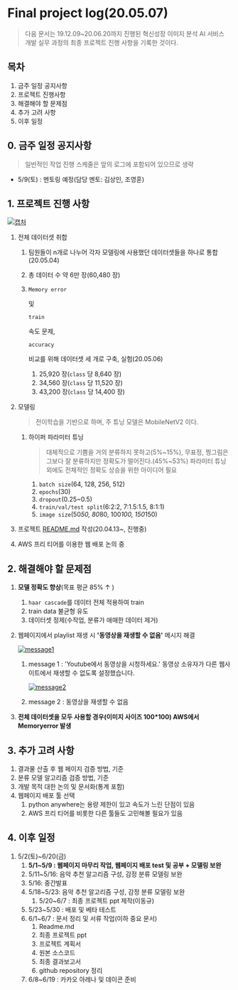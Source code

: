 # Final project log(20.05.07)

> 다음 문서는 19.12.09~20.06.20까지 진행된 혁신성장 이미지 분석 AI 서비스 개발 실무 과정의 최종 프로젝트 진행 사항을 기록한 것이다.

## 목차

1. 금주 일정 공지사항
2. 프로젝트 진행사항
3. 해결해야 할 문제점
4. 추가 고려 사항
5. 이후 일정

## 0. 금주 일정 공지사항

> 일반적인 작업 진행 스케줄은 앞의 로그에 포함되어 있으므로 생략

- 5/9(토) : 멘토링 예정(담당 멘토: 김상인, 조영훈)

## 1. 프로젝트 진행 사항

[![캡처](https://user-images.githubusercontent.com/58945760/80307234-afdc8b80-8802-11ea-80a5-afb28bdfbb1f.PNG)](https://user-images.githubusercontent.com/58945760/80307234-afdc8b80-8802-11ea-80a5-afb28bdfbb1f.PNG)

1. 전체 데이터셋 취합

   1. 팀원들이 n개로 나누어 각자 모델링에 사용했던 데이터셋들을 하나로 통합(20.05.04)

   2. 총 데이터 수 약 6만 장(60,480 장)

   3. ```
      Memory error
      ```

      및

       

      ```
      train
      ```

       

      속도 문제,

       

      ```
      accuracy
      ```

      비교를 위해 데이터셋 세 개로 구축, 실험(20.05.06)

      1. 25,920 장(`class` 당 8,640 장)
      2. 34,560 장(`class` 당 11,520 장)
      3. 43,200 장(`class` 당 14,400 장)

2. 모델링

   > 전이학습을 기반으로 하며, 주 튜닝 모델은 MobileNetV2 이다.

   1. 하이퍼 파라미터 튜닝

      > 대체적으로 기쁨을 거의 분류하지 못하고(5%~15%), 무표정, 찡그림은 그보다 잘 분류하지만 정확도가 떨어진다.(45%~53%) 파라미터 튜닝 외에도 전체적인 정확도 상승을 위한 아이디어 필요

      1. `batch size`(64, 128, 256, 512)
      2. `epochs`(30)
      3. `dropout`(0.25~0.5)
      4. `train/val/test split`(6:2:2, 7:1.5:1.5, 8:1:1)
      5. `image size`(50*50, 80*80, 100*100, 150*150)

3. 프로젝트 [README.md](https://github.com/dannylee93/Emotion-Recognition/blob/master/README.md#emotion-recognition) 작성(20.04.13~, 진행중)

4. AWS 프리 티어를 이용한 웹 배포 논의 중

## 2. 해결해야 할 문제점

1. **모델 정확도 향상**(목표 평균 85% ↑ )

   1. `haar cascade`를 데이터 전체 적용하여 train
   2. train data 불균형 유도
   3. 데이터셋 정제(수작업, 분류가 애매한 데이터 제거)

2. 웹페이지에서 playlist 재생 시 **'동영상을 재생할 수 없음'** 메시지 해결

   [![message1](https://user-images.githubusercontent.com/58945760/80307257-ca166980-8802-11ea-8e6a-f917c083a75a.PNG)](https://user-images.githubusercontent.com/58945760/80307257-ca166980-8802-11ea-8e6a-f917c083a75a.PNG)

   1. message 1 : 'Youtube에서 동영상을 시청하세요.' 동영상 소유자가 다른 웹사이트에서 재생할 수 없도록 설정했습니다.

      [![message2](https://user-images.githubusercontent.com/58945760/80307311-2d080080-8803-11ea-9b75-02cd9c5c9398.PNG)](https://user-images.githubusercontent.com/58945760/80307311-2d080080-8803-11ea-9b75-02cd9c5c9398.PNG)

   2. message 2 : 동영상을 재생할 수 없음

3. **전체 데이터셋을 모두 사용할 경우(이미지 사이즈 100\*100) AWS에서 Memoryerror 발생**

## 3. 추가 고려 사항

1. 결과물 산출 후 웹 페이지 검증 방법, 기준
2. 분류 모델 알고리즘 검증 방법, 기준
3. 개발 목적 대한 논의 및 문서화(통계 포함)
4. 웹페이지 배포 툴 선택
   1. python anywhere는 용량 제한이 있고 속도가 느린 단점이 있음
   2. AWS 프리 티어를 비롯한 다른 툴들도 고민해볼 필요가 있음

## 4. 이후 일정

1. 5/2(토)~6/20(금)
   1. **5/1~5/9 : 웹페이지 마무리 작업, 웹페이지 배포 test 및 공부 + 모델링 보완**
   2. 5/11~5/16: 음악 추천 알고리즘 구성, 감정 분류 모델링 보완
   3. 5/16: 중간발표
   4. 5/18~5/23: 음악 추천 알고리즘 구성, 감정 분류 모델링 보완
      1. 5/20~6/7 : 최종 프로젝트 ppt 제작(이동규)
   5. 5/23~5/30 : 배포 및 베타 테스트
   6. 6/1~6/7 : 문서 정리 및 서류 작업(이하 중요 문서)
      1. Readme.md
      2. 최종 프로젝트 ppt
      3. 프로젝트 계획서
      4. 원본 소스코드
      5. 최종 결과보고서
      6. github repository 정리
   7. 6/8~6/19 : 카카오 아레나 및 데이콘 준비